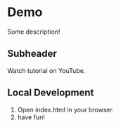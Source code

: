 # Demo

Some description!

## Subheader

Watch tutorial on YouTube.

## Local Development

1. Open index.html in your browser.
2. have fun!